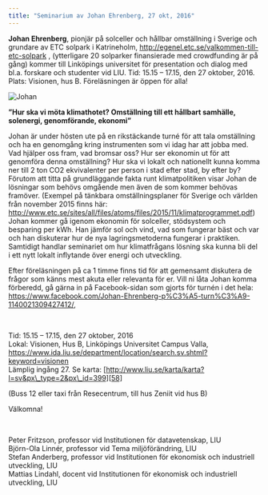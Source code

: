 ```yaml
---
title: "Seminarium av Johan Ehrenberg, 27 okt, 2016"
---
```

**Johan Ehrenberg**, pionjär på solceller och hållbar omställning i Sverige och grundare av ETC solpark i Katrineholm, <http://egenel.etc.se/valkommen-till-etc-solpark> , (ytterligare 20 solparker finansierade med crowdfunding är på gång) kommer till Linköpings universitet för presentation och dialog med bl.a. forskare och studenter vid LIU. Tid: 15.15 – 17.15, den 27 oktober, 2016. Plats: Visionen, hus B. Föreläsningen är öppen för alla!

![Johan][57]

**”Hur ska vi möta klimathotet? Omställning till ett hållbart samhälle, solenergi, genomförande, ekonomi”**

Johan är under hösten ute på en rikstäckande turné för att tala omställning och ha en genomgång kring instrumenten som vi idag har att jobba med. Vad hjälper oss fram, vad bromsar oss? Hur ser ekonomin ut för att genomföra denna omställning? Hur ska vi lokalt och nationellt kunna komma ner till 2 ton CO2 ekvivalenter per person i stad efter stad, by efter by? Förutom att titta på grundläggande fakta runt klimatpolitiken visar Johan de lösningar som behövs omgående men även de som kommer behövas framöver. (Exempel på tänkbara omställningsplaner för Sverige och världen från november 2015 finns här: <http://www.etc.se/sites/all/files/atoms/files/2015/11/klimatprogrammet.pdf>) Johan kommer gå igenom ekonomin för solceller, stödsystem och besparing per kWh. Han jämför sol och vind, vad som fungerar bäst och var och han diskuterar hur de nya lagringsmetoderna fungerar i praktiken. Samtidigt handlar seminariet om hur klimatfrågans lösning ska kunna bli del i ett nytt lokalt inflytande över energi och utveckling.

Efter föreläsningen på ca 1 timme finns tid för att gemensamt diskutera de frågor som känns mest akuta eller relevanta för er. Vill ni låta Johan komma förberedd, gå gärna in på Facebook-sidan som gjorts för turnén i det hela: <https://www.facebook.com/Johan-Ehrenberg-p%C3%A5-turn%C3%A9-1140021309427412/>,

&nbsp;

Tid: 15.15 – 17.15, den 27 oktober, 2016  
Lokal: Visionen, Hus B, Linköpings Universitet Campus Valla, <https://www.ida.liu.se/department/location/search.sv.shtml?keyword=visionen>   
Lämplig ingång 27. Se karta: [http://www.liu.se/karta/karta?l=sv&px\_type=2&px\_id=399][58]

(Buss 12 eller taxi från Resecentrum, till hus Zeniit vid hus B)

Välkomna!

&nbsp;

Peter Fritzson, professor vid Institutionen för datavetenskap, LIU  
Björn-Ola Linnér, professor vid Tema miljöförändring, LIU  
Stefan Anderberg, professor vid Institutionen för ekonomisk och industriell utveckling, LIU  
Mattias Lindahl, docent vid Institutionen för ekonomisk och industriell utveckling, LIU

 [57]: images/stories/Johan.jpg
 [58]: http://www.liu.se/karta/karta?l=sv&px_type=2&px_id=399